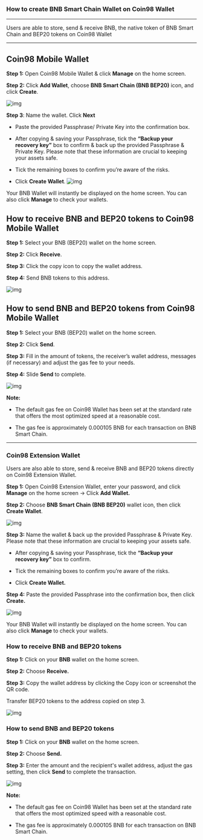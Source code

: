 ### How to create BNB Smart Chain Wallet on Coin98 Wallet

----

Users are able to store, send & receive BNB, the native token of BNB Smart Chain and BEP20 tokens on Coin98 Wallet

----

## Coin98 Mobile Wallet
**Step 1:** Open Coin98 Mobile Wallet & click **Manage** on the home screen.

**Step 2:** Click **Add Wallet**, choose **BNB Smart Chain (BNB BEP20)** icon, and click **Create**.

![img](https://gblobscdn.gitbook.com/assets%2F-MLfdRENhXE4S22AEr9Q%2F-Mk69AiKEZ6C97-F0VnH%2F-Mk6Dbtv22lBBOknsrv8%2F%E1%BA%A3nh.png?alt=media&token=c2234532-8071-474a-b171-86e086b5bf73)

**Step 3**: Name the wallet. Click **Next**

- Paste the provided Passphrase/ Private Key into the confirmation box.

- After copying & saving your Passphrase, tick the **“Backup your recovery key”** box to confirm & back up the provided Passphrase & Private Key. Please note that these information are crucial to keeping your assets safe. 

- Tick the remaining boxes to confirm you’re aware of the risks.

- Click **Create Wallet**.
![img](https://gblobscdn.gitbook.com/assets%2F-MLfdRENhXE4S22AEr9Q%2F-Mk6jDHEZEljK3IRlp_1%2F-Mk6oSUPLzQBZyacoV_2%2Fimage.png?alt=media&token=c0491192-42dc-42d1-97a2-948ee5e81dbd)

Your BNB Wallet will instantly be displayed on the home screen. You can also click **Manage** to check your wallets.

## How to receive BNB and BEP20 tokens to Coin98 Mobile Wallet
**Step 1:** Select your BNB (BEP20) wallet on the home screen.

**Step 2:** Click **Receive**.

**Step 3:** Click the copy icon to copy the wallet address.

**Step 4:** Send BNB tokens to this address.

![img](https://gblobscdn.gitbook.com/assets%2F-MLfdRENhXE4S22AEr9Q%2F-Mk69AiKEZ6C97-F0VnH%2F-Mk6EqR9jrJcR6OUKD4Q%2F%E1%BA%A3nh.png?alt=media&token=7b2f08d5-8a0a-4d85-9fc5-f2305367cd02)


## How to send BNB and BEP20 tokens from Coin98 Mobile Wallet
**Step 1:** Select your BNB (BEP20) wallet on the home screen.

**Step 2:** Click **Send**.

**Step 3:** Fill in the amount of tokens, the receiver’s wallet address, messages (if necessary) and  adjust the gas fee to your needs.

**Step 4:** Slide **Send** to complete.

![img](https://gblobscdn.gitbook.com/assets%2F-MLfdRENhXE4S22AEr9Q%2F-Mk69AiKEZ6C97-F0VnH%2F-Mk6FIZlnWVVb22BnDRC%2F%E1%BA%A3nh.png?alt=media&token=b2d47802-a8ba-48be-97f0-f6320a44ee6a)


**Note:**

- The default gas fee on Coin98 Wallet has been set at the standard rate that offers the most optimized speed at a reasonable cost.

- The gas fee is approximately 0.000105 BNB for each transaction on BNB Smart Chain.
---
### Coin98 Extension Wallet
Users are also able to store, send & receive BNB and BEP20 tokens directly on Coin98 Extension Wallet.

**Step 1:** Open Coin98 Extension Wallet, enter your password, and click **Manage** on the home screen → Click **Add Wallet.**

**Step 2:** Choose **BNB Smart Chain (BNB BEP20)** wallet icon, then click **Create Wallet**.

![img](https://gblobscdn.gitbook.com/assets%2F-MLfdRENhXE4S22AEr9Q%2F-Mk69AiKEZ6C97-F0VnH%2F-Mk6K7tOICfM_nx40r5t%2FPicture168.png?alt=media&token=384c3153-db4b-4095-8a0d-daf86d4fdc37)

**Step 3:** Name the wallet & back up the provided Passphrase & Private Key. Please note that these information are crucial to keeping your assets safe.

- After copying & saving your Passphrase, tick the **“Backup your recovery key”** box to confirm.

- Tick the remaining boxes to confirm you’re aware of the risks.

- Click **Create Wallet.**

**Step 4:** Paste the provided Passphrase into the confirmation box, then click **Create.**

![img](https://gblobscdn.gitbook.com/assets%2F-MLfdRENhXE4S22AEr9Q%2F-Mk69AiKEZ6C97-F0VnH%2F-Mk6LORdYiX1ii5DQWSk%2F%E1%BA%A3nh.png?alt=media&token=2a281f07-bdaf-4ffb-9a34-b1f142abbcad)

Your BNB Wallet will instantly be displayed on the home screen. You can also click **Manage** to check your wallets.

### How to receive BNB and BEP20 tokens
**Step 1:** Click on your **BNB** wallet on the home screen.

**Step 2:** Choose **Receive.**

**Step 3:** Copy the wallet address by clicking the Copy icon or screenshot the QR code.

Transfer BEP20 tokens to the address copied on step 3.

![img](https://gblobscdn.gitbook.com/assets%2F-MLfdRENhXE4S22AEr9Q%2F-Mk69AiKEZ6C97-F0VnH%2F-Mk6NA9bPowVG8Zfn7bx%2F%E1%BA%A3nh.png?alt=media&token=d87c6e39-19e8-4439-922c-25ab68c32f7b)

### How to send BNB and BEP20 tokens
**Step 1:** Click on your **BNB** wallet on the home screen.

**Step 2:** Choose **Send.**

**Step 3:** Enter the amount and the recipient's wallet address, adjust the gas setting, then click **Send** to complete the transaction.

![img](https://gblobscdn.gitbook.com/assets%2F-MLfdRENhXE4S22AEr9Q%2F-Mk6O9ELs3CotKurrEvx%2F-Mk6Ot0QSUg8avKVrCVr%2F%E1%BA%A3nh.png?alt=media&token=9b17f213-3f76-42fb-804e-f117b211bddb)

**Note:**

- The default gas fee on Coin98 Wallet has been set at the standard rate that offers the most optimized speed with a reasonable cost.

- The gas fee is approximately 0.000105 BNB for each transaction on BNB Smart Chain.
